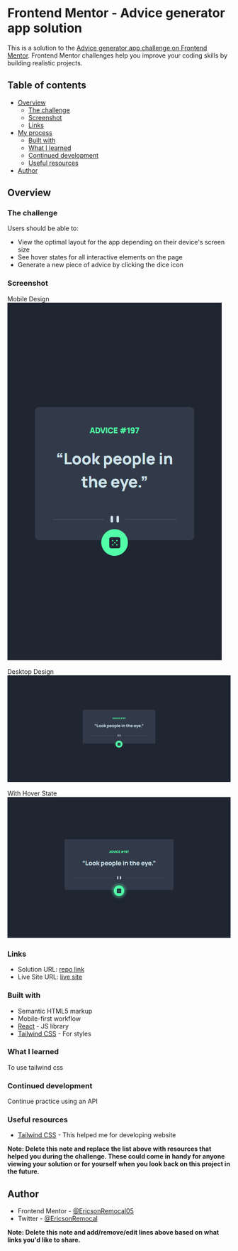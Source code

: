 # Frontend Mentor - Advice generator app solution

This is a solution to the [Advice generator app challenge on Frontend Mentor](https://www.frontendmentor.io/challenges/advice-generator-app-QdUG-13db). Frontend Mentor challenges help you improve your coding skills by building realistic projects.

## Table of contents

- [Overview](#overview)
  - [The challenge](#the-challenge)
  - [Screenshot](#screenshot)
  - [Links](#links)
- [My process](#my-process)
  - [Built with](#built-with)
  - [What I learned](#what-i-learned)
  - [Continued development](#continued-development)
  - [Useful resources](#useful-resources)
- [Author](#author)

## Overview

### The challenge

Users should be able to:

- View the optimal layout for the app depending on their device's screen size
- See hover states for all interactive elements on the page
- Generate a new piece of advice by clicking the dice icon

### Screenshot

Mobile Design<br />
![Mobile Design](./src/screenshots/mobile.png)

Desktop Design
![Desktop Design](./src/screenshots/desktop.png)

With Hover State
![With Hover](./src/screenshots/with-hover.png)

### Links

- Solution URL: [repo link](https://github.com/EricsonRemocal05/advice-generator-app)
- Live Site URL: [live site](https://tiny-pie-9cb241.netlify.app/)

### Built with

- Semantic HTML5 markup
- Mobile-first workflow
- [React](https://reactjs.org/) - JS library
- [Tailwind CSS](https://tailwindcss.com/) - For styles

### What I learned

To use tailwind css

### Continued development

Continue practice using an API

### Useful resources

- [Tailwind CSS](https://tailwindcss.com/) - This helped me for developing website

**Note: Delete this note and replace the list above with resources that helped you during the challenge. These could come in handy for anyone viewing your solution or for yourself when you look back on this project in the future.**

## Author

- Frontend Mentor - [@EricsonRemocal05](https://www.frontendmentor.io/profile/EricsonRemocal05)
- Twitter - [@EricsonRemocal](https://twitter.com/EricsonRemocal)

**Note: Delete this note and add/remove/edit lines above based on what links you'd like to share.**
